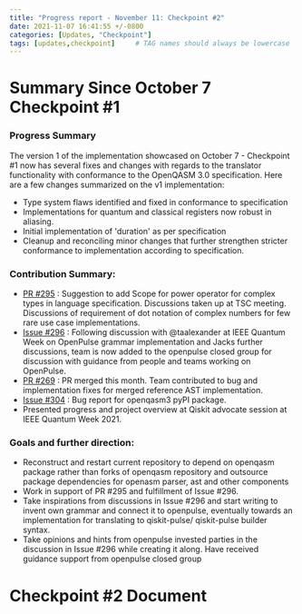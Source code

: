 ```yaml
---
title: "Progress report - November 11: Checkpoint #2"
date: 2021-11-07 16:41:55 +/-0800
categories: [Updates, "Checkpoint"]
tags: [updates,checkpoint]     # TAG names should always be lowercase
---
```


# Summary Since October 7 Checkpoint #1  

### Progress Summary

The version 1 of the implementation showcased on October 7 - Checkpoint #1 now has several fixes and changes with regards to the translator functionality with conformance to the OpenQASM 3.0 specification.  Here are a few changes summarized on the v1 implementation: <br>
  -  Type system flaws identified and fixed in conformance to specification <br>
  -  Implementations for quantum and classical registers now robust in aliasing.<br>
  -  Initial implementation of 'duration' as per specification <br>
  -  Cleanup and reconciling minor changes that further strengthen stricter conformance to implementation according to specification. <br>

### Contribution Summary:

- [PR #295](https://github.com/Qiskit/openqasm/pull/295) : Suggestion to add Scope for power operator for complex types in language specification. Discussions taken up at TSC meeting. Discussions of requirement of dot notation of complex numbers for few rare use case implementations. <br>
- [Issue #296](https://github.com/Qiskit/openqasm/issues/296) : Following discussion with @taalexander at IEEE Quantum Week on OpenPulse grammar implementation and Jacks further discussions, team is now added to the openpulse closed group for discussion with guidance from people and teams working on OpenPulse. <br>
- [PR #269](https://github.com/Qiskit/openqasm/pull/269) : PR merged this month. Team contributed to bug and implementation fixes for merged reference AST implementation. <br>
- [Issue #304](https://github.com/Qiskit/openqasm/issues/304)  :  Bug report for openqasm3 pyPI package. <br>
- Presented progress and project overview at Qiskit advocate session at IEEE Quantum Week 2021. <br>

### Goals and further direction:

- Reconstruct and restart current repository to depend on openqasm package rather than forks of openqasm repository and outsource package dependencies for openasm parser, ast and other components
- Work in support of PR #295 and fulfillment of Issue #296.
- Take inspirations from discussions in Issue #296 and start writing to invent own grammar and connect it to openpulse, eventually towards an implementation for translating to qiskit-pulse/ qiskit-pulse builder syntax.
- Take opinions and hints from openpulse invested parties in the discussion in Issue #296 while creating it along. Have received guidance support from openpulse closed group

# Checkpoint \#2 Document <br>  
<object data="/assets/pdf/QAMPCheckpoint2.pdf" width="800" height="980" type='application/pdf'></object>
